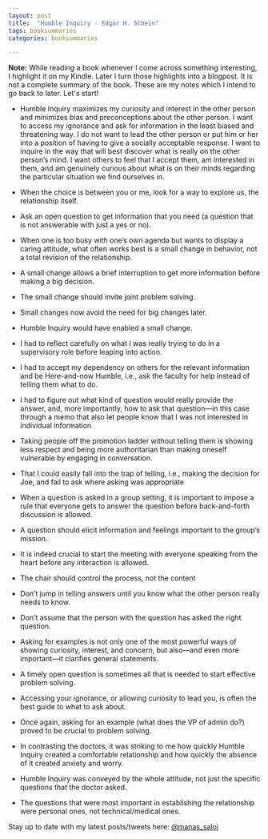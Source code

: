 ```yaml
---
layout: post
title:  "Humble Inquiry - Edgar H. Schein"
tags: booksummaries
categories: booksummaries

---
```


**Note:** While reading a book whenever I come across something interesting, I highlight it on my Kindle. Later I turn those highlights into a blogpost. It is not a complete summary of the book. These are my notes which I intend to go back to later. Let's start!


+ Humble Inquiry maximizes my curiosity and interest in the other person and minimizes bias and preconceptions about the other person. I want to access my ignorance and ask for information in the least biased and threatening way. I do not want to lead the other person or put him or her into a position of having to give a socially acceptable response. I want to inquire in the way that will best discover what is really on the other person’s mind. I want others to feel that I accept them, am interested in them, and am genuinely curious about what is on their minds regarding the particular situation we find ourselves in.

+ When the choice is between you or me, look for a way to explore us, the relationship itself.

+ Ask an open question to get information that you need (a question that is not answerable with just a yes or no).

+ When one is too busy with one’s own agenda but wants to display a caring attitude, what often works best is a small change in behavior, not a total revision of the relationship.

+ A small change allows a brief interruption to get more information before making a big decision.

+ The small change should invite joint problem solving.

+ Small changes now avoid the need for big changes later.

+ Humble Inquiry would have enabled a small change.

+ I had to reflect carefully on what I was really trying to do in a supervisory role before leaping into action.

+ I had to accept my dependency on others for the relevant information and be Here-and-now Humble, i.e., ask the faculty for help instead of telling them what to do.

+ I had to figure out what kind of question would really provide the answer, and, more importantly, how to ask that question—in this case through a memo that also let people know that I was not interested in individual information

+ Taking people off the promotion ladder without telling them is showing less respect and being more authoritarian than making oneself vulnerable by engaging in conversation.

+ That I could easily fall into the trap of telling, i.e., making the decision for Joe, and fail to ask where asking was appropriate

+ When a question is asked in a group setting, it is important to impose a rule that everyone gets to answer the question before back-and-forth discussion is allowed.

+ A question should elicit information and feelings important to the group’s mission.

+ It is indeed crucial to start the meeting with everyone speaking from the heart before any interaction is allowed.

+ The chair should control the process, not the content

+ Don’t jump in telling answers until you know what the other person really needs to know.

+ Don’t assume that the person with the question has asked the right question.

+ Asking for examples is not only one of the most powerful ways of showing curiosity, interest, and concern, but also—and even more important—it clarifies general statements.

+ A timely open question is sometimes all that is needed to start effective problem solving.

+ Accessing your ignorance, or allowing curiosity to lead you, is often the best guide to what to ask about.

+ Once again, asking for an example (what does the VP of admin do?) proved to be crucial to problem solving.

+ In contrasting the doctors, it was striking to me how quickly Humble Inquiry created a comfortable relationship and how quickly the absence of it created anxiety and worry.

+ Humble Inquiry was conveyed by the whole attitude, not just the specific questions that the doctor asked.

+ The questions that were most important in establishing the relationship were personal ones, not technical/medical ones.


Stay up to date with my latest posts/tweets here: [@manas_saloi](http://twitter.com/manas_saloi)
